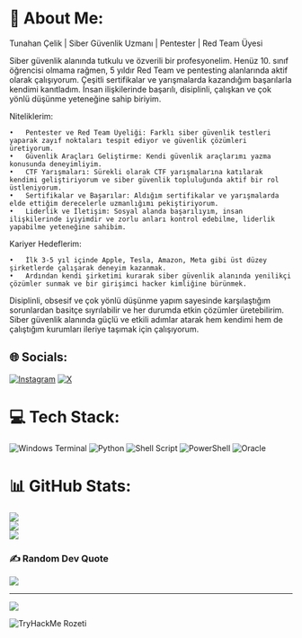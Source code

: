 # 💫 About Me:
Tunahan Çelik | Siber Güvenlik Uzmanı | Pentester | Red Team Üyesi

Siber güvenlik alanında tutkulu ve özverili bir profesyonelim. Henüz 10. sınıf öğrencisi olmama rağmen, 5 yıldır Red Team ve pentesting alanlarında aktif olarak çalışıyorum. Çeşitli sertifikalar ve yarışmalarda kazandığım başarılarla kendimi kanıtladım. İnsan ilişkilerinde başarılı, disiplinli, çalışkan ve çok yönlü düşünme yeteneğine sahip biriyim.

Niteliklerim:

	•	Pentester ve Red Team Üyeliği: Farklı siber güvenlik testleri yaparak zayıf noktaları tespit ediyor ve güvenlik çözümleri üretiyorum.
	•	Güvenlik Araçları Geliştirme: Kendi güvenlik araçlarımı yazma konusunda deneyimliyim.
	•	CTF Yarışmaları: Sürekli olarak CTF yarışmalarına katılarak kendimi geliştiriyorum ve siber güvenlik topluluğunda aktif bir rol üstleniyorum.
	•	Sertifikalar ve Başarılar: Aldığım sertifikalar ve yarışmalarda elde ettiğim derecelerle uzmanlığımı pekiştiriyorum.
	•	Liderlik ve İletişim: Sosyal alanda başarılıyım, insan ilişkilerinde iyiyimdir ve zorlu anları kontrol edebilme, liderlik yapabilme yeteneğine sahibim.

Kariyer Hedeflerim:

	•	İlk 3-5 yıl içinde Apple, Tesla, Amazon, Meta gibi üst düzey şirketlerde çalışarak deneyim kazanmak.
	•	Ardından kendi şirketimi kurarak siber güvenlik alanında yenilikçi çözümler sunmak ve bir girişimci hacker kimliğine bürünmek.

Disiplinli, obsesif ve çok yönlü düşünme yapım sayesinde karşılaştığım sorunlardan basitçe sıyrılabilir ve her durumda etkin çözümler üretebilirim. Siber güvenlik alanında güçlü ve etkili adımlar atarak hem kendimi hem de çalıştığım kurumları ileriye taşımak için çalışıyorum.



## 🌐 Socials:
[![Instagram](https://img.shields.io/badge/Instagram-%23E4405F.svg?logo=Instagram&logoColor=white)](https://instagram.com/tnhn__60__clk) [![X](https://img.shields.io/badge/X-black.svg?logo=X&logoColor=white)](https://x.com/tnhn__60__clk) 

# 💻 Tech Stack:
![Windows Terminal](https://img.shields.io/badge/Windows%20Terminal-%234D4D4D.svg?style=for-the-badge&logo=windows-terminal&logoColor=white) ![Python](https://img.shields.io/badge/python-3670A0?style=for-the-badge&logo=python&logoColor=ffdd54) ![Shell Script](https://img.shields.io/badge/shell_script-%23121011.svg?style=for-the-badge&logo=gnu-bash&logoColor=white) ![PowerShell](https://img.shields.io/badge/PowerShell-%235391FE.svg?style=for-the-badge&logo=powershell&logoColor=white) ![Oracle](https://img.shields.io/badge/Oracle-F80000?style=for-the-badge&logo=oracle&logoColor=white)
# 📊 GitHub Stats:
![](https://github-readme-stats.vercel.app/api?username=tnhn60clk&theme=dark&hide_border=false&include_all_commits=false&count_private=false)<br/>
![](https://github-readme-streak-stats.herokuapp.com/?user=tnhn60clk&theme=dark&hide_border=false)<br/>
![](https://github-readme-stats.vercel.app/api/top-langs/?username=tnhn60clk&theme=dark&hide_border=false&include_all_commits=false&count_private=false&layout=compact)

### ✍️ Random Dev Quote
![](https://quotes-github-readme.vercel.app/api?type=vetical&theme=radical)

---
[![](https://visitcount.itsvg.in/api?id=tnhn60clk&icon=0&color=0)](https://visitcount.itsvg.in)

![TryHackMe Rozeti](https://tryhackme-badges.s3.amazonaws.com/tnhn60clk.png)
